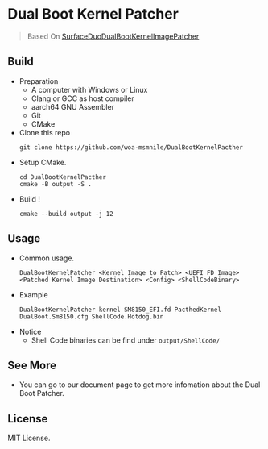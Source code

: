 # Dual Boot Kernel Patcher
> Based On [SurfaceDuoDualBootKernelImagePatcher
](https://github.com/WOA-Project/SurfaceDuoDualBootKernelImagePatcher)  

## Build
  - Preparation
    + A computer with Windows or Linux
    + Clang or GCC as host compiler
    + aarch64 GNU Assembler
    + Git
    + CMake
  - Clone this repo
    ```
    git clone https://github.com/woa-msmnile/DualBootKernelPacther
    ```
  - Setup CMake.
    ```
    cd DualBootKernelPacther
    cmake -B output -S .
    ```
  - Build !
    ```
    cmake --build output -j 12
    ```
## Usage
  - Common usage.
    ```
    DualBootKernelPatcher <Kernel Image to Patch> <UEFI FD Image> <Patched Kernel Image Destination> <Config> <ShellCodeBinary>
    ```
  - Example
    ```
    DualBootKernelPatcher kernel SM8150_EFI.fd PacthedKernel DualBoot.Sm8150.cfg ShellCode.Hotdog.bin
    ```
  - Notice 
    + Shell Code binaries can be find under `output/ShellCode/`
  
## See More
  - You can go to our document page to get more infomation about the Dual Boot Patcher.

## License
  MIT License.
